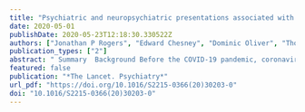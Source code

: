 ```yaml
---
title: "Psychiatric and neuropsychiatric presentations associated with severe coronavirus infections: a systematic review and meta-analysis with comparison to the COVID-19 pandemic"
date: 2020-05-01
publishDate: 2020-05-23T12:18:30.330522Z
authors: ["Jonathan P Rogers", "Edward Chesney", "Dominic Oliver", "Thomas A Pollak", "Philip McGuire", "Paolo Fusar-Poli", "Michael S Zandi", "Glyn Lewis", "Anthony S David"]
publication_types: ["2"]
abstract: " Summary  Background Before the COVID-19 pandemic, coronaviruses caused two noteworthy outbreaks: severe acute respiratory syndrome (SARS), starting in 2002, and Middle East respiratory syndrome (MERS), starting in 2012. We aimed to assess the psychiatric and neuropsychiatric presentations of SARS, MERS, and COVID-19.   Methods In this systematic review and meta-analysis, MEDLINE, Embase, PsycINFO, and the Cumulative Index to Nursing and Allied Health Literature databases (from their inception until March 18, 2020), and medRxiv, bioRxiv, and PsyArXiv (between Jan 1, 2020, and April 10, 2020) were searched by two independent researchers for all English-language studies or preprints reporting data on the psychiatric and neuropsychiatric presentations of individuals with suspected or laboratory-confirmed coronavirus infection (SARS coronavirus, MERS coronavirus, or SARS coronavirus 2). We excluded studies limited to neurological complications without specified neuropsychiatric presentations and those investigating the indirect effects of coronavirus infections on the mental health of people who are not infected, such as those mediated through physical distancing measures such as self-isolation or quarantine. Outcomes were psychiatric signs or symptoms; symptom severity; diagnoses based on ICD-10, DSM-IV, or the Chinese Classification of Mental Disorders (third edition) or psychometric scales; quality of life; and employment. Both the systematic review and the meta-analysis stratified outcomes across illness stages (acute textitvs post-illness) for SARS and MERS. We used a random-effects model for the meta-analysis, and the meta-analytical effect size was prevalence for relevant outcomes, textitItextsuperscript2 statistics, and assessment of study quality.   Findings 1963 studies and 87 preprints were identified by the systematic search, of which 65 peer-reviewed studies and seven preprints met inclusion criteria. The number of coronavirus cases of the included studies was 3559, ranging from 1 to 997, and the mean age of participants in studies ranged from 12·2 years (SD 4·1) to 68·0 years (single case report). Studies were from China, Hong Kong, South Korea, Canada, Saudi Arabia, France, Japan, Singapore, the UK, and the USA. Follow-up time for the post-illness studies varied between 60 days and 12 years. The systematic review revealed that during the acute illness, common symptoms among patients admitted to hospital for SARS or MERS included confusion (36 [27·9%; 95% CI 20·5–36·0] of 129 patients), depressed mood (42 [32·6%; 24·7–40·9] of 129), anxiety (46 [35·7%; 27·6–44·2] of 129), impaired memory (44 [34·1%; 26·2–42·5] of 129), and insomnia (54 [41·9%; 22·5–50·5] of 129). Steroid-induced mania and psychosis were reported in 13 (0·7%) of 1744 patients with SARS in the acute stage in one study. In the post-illness stage, depressed mood (35 [10·5%; 95% CI 7·5–14·1] of 332 patients), insomnia (34 [12·1%; 8·6–16·3] of 280), anxiety (21 [12·3%; 7·7–17·7] of 171), irritability (28 [12·8%; 8·7–17·6] of 218), memory impairment (44 [18·9%; 14·1–24·2] of 233), fatigue (61 [19·3%; 15·1–23·9] of 316), and in one study traumatic memories (55 [30·4%; 23·9–37·3] of 181) and sleep disorder (14 [100·0%; 88·0–100·0] of 14) were frequently reported. The meta-analysis indicated that in the post-illness stage the point prevalence of post-traumatic stress disorder was 32·2% (95% CI 23·7–42·0; 121 of 402 cases from four studies), that of depression was 14·9% (12·1–18·2; 77 of 517 cases from five studies), and that of anxiety disorders was 14·8% (11·1–19·4; 42 of 284 cases from three studies). 446 (76·9%; 95% CI 68·1–84·6) of 580 patients from six studies had returned to work at a mean follow-up time of 35·3 months (SD 40·1). When data for patients with COVID-19 were examined (including preprint data), there was evidence for delirium (confusion in 26 [65%] of 40 intensive care unit patients and agitation in 40 [69%] of 58 intensive care unit patients in one study, and altered consciousness in 17 [21%] of 82 patients who subsequently died in another study). At discharge, 15 (33%) of 45 patients with COVID-19 who were assessed had a dysexecutive syndrome in one study. At the time of writing, there were two reports of hypoxic encephalopathy and one report of encephalitis. 68 (94%) of the 72 studies were of either low or medium quality.   Interpretation If infection with SARS-CoV-2 follows a similar course to that with SARS-CoV or MERS-CoV, most patients should recover without experiencing mental illness. SARS-CoV-2 might cause delirium in a significant proportion of patients in the acute stage. Clinicians should be aware of the possibility of depression, anxiety, fatigue, post-traumatic stress disorder, and rarer neuropsychiatric syndromes in the longer term.   Funding Wellcome Trust, UK National Institute for Health Research (NIHR), UK Medical Research Council, NIHR Biomedical Research Centre at University College London Hospitals NHS Foundation Trust and University College London.  "
featured: false
publication: "*The Lancet. Psychiatry*"
url_pdf: "https://doi.org/10.1016/S2215-0366(20)30203-0"
doi: "10.1016/S2215-0366(20)30203-0"
---
```



